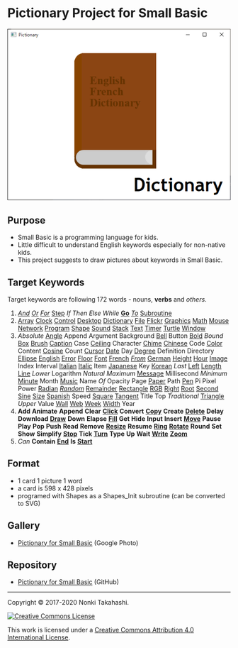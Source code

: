 # Pictionary Project for Small Basic

![Sample](../img/Dictionary.png)

## Purpose
- Small Basic is a programming language for kids.
- Little difficult to understand English keywords especially for non-native kids.
- This project suggests to draw pictures about keywords in Small Basic.

## Target Keywords

Target keywords are following 172 words - nouns, **verbs** and *others*.

1. *[And](../img/And2.png)* *[Or](../img/Or2.png)* *[For](../img/For.png)* [Step](../img/For.png) *If* *Then* *Else* *While* **[Go](../img/Go2.png)** *[To](../img/To.png)* [Subroutine](../img/Subroutine.png)
2. [Array](../img/Array.png) [Clock](../img/Clock.png) [Control](../img/Control.png) [Desktop](../img/Desktop.png) [Dictionary](../img/Dictionary.png) [File](../img/File.png) [Flickr](../img/Flickr.png) [Graphics](../img/Graphics.png) [Math](../img/Math.png) [Mouse](../img/Mouse.png) [Network](../img/Network.png) [Program](../img/PictionaryProgram.png) [Shape](../img/Shape.png) [Sound](../img/Sound.png) [Stack](../img/Stack.png) [Text](../img/Text.png) [Timer](../img/Timer.png) [Turtle](../img/Turtle2.png) [Window](../img/Window.png)
3. *Absolute* [Angle](../img/Angle.png) Append Argument Background [Bell](../img/Bell.png) Button [Bold](../img/Bold.png) *Bound* [Box](../img/Box.png) [Brush](../img/Brush.png) [Caption](../img/Caption.png) Case [Ceiling](../img/Ceiling.png) Character [Chime](../img/Chime.png) [Chinese](../img/Chinese.png) Code [Color](../img/Color.png) Content [Cosine](../img/Cosine.png) Count [Cursor](../img/Cursor.png) [Date](../img/Date.png) Day [Degree](../img/Degree.png) Definition Directory [Ellipse](../img/Ellipse.png) [English](../img/English2.png) [Error](../img/Error.png) [Floor](../img/Floor.png) [Font](../img/Font.png) [French](../img/French.png) *[From](../img/From.png)* [German](../img/German.png) [Height](../img/Height.png) [Hour](../img/Hour.png) [Image](../img/Image.png) Index Interval [Italian](../img/Italian.png) [Italic](../img/Italic.png) Item [Japanese](../img/Japanese.png) Key [Korean](../img/Korean.png) *Last* [Left](../img/Left.png) [Length](../img/Length.png) [Line](../img/Line.png) *Lower* Logarithm *Natural* *Maximum* [Message](../img/Message.png) Millisecond *Minimum* [Minute](../img/Minute.png) Month [Music](../img/Music.png) Name *Of* Opacity Page [Paper](../img/Paper.png) Path [Pen](../img/Pen.png) Pi Pixel Power [Radian](../img/Radian.png) *[Random](../img/Random.png)* [Remainder](../img/Remainder.png) [Rectangle](../img/Rectangle.png) [RGB](../img/RGB.png) [Right](../img/Right.png) [Root](../img/Root.png) [Second](../img/Second.png) [Sine](../img/Sine.png) [Size](../img/Size.png) [Spanish](../img/Spanish.png) Speed [Square](../img/Square.png) [Tangent](../img/Tangent.png) Title Top *Traditional* [Triangle](../img/Triangle.png) *Upper* Value [Wall](../img/Wall.png) [Web](../img/Web.png) [Week](../img/Week.png) [Width](../img/Width.png) Year
4. **Add** **Animate** **Append** **Clear** **[Click](../img/Click.png)** **Convert** **[Copy](../img/Copy.png)** **Create** **[Delete](../img/Delete.png)** **Delay** **Download** **[Draw](../img/Draw.png)** **Down** **Elapse** **[Fill](../img/Fill.png)** **Get** **Hide** **Input** **Insert** **[Move](../img/Move.png)** **Pause** **Play** **Pop** **Push** **Read** **Remove** **[Resize](../img/Resize.png)** **Resume** **[Ring](../img/Ring.png)** **[Rotate](../img/Rotate.png)** **Round** **Set** **Show** **Simplify** **[Stop](../img/Stop.png)** **Tick** **[Turn](../img/Turn.png)** **Type** **Up** **Wait** **[Write](../img/Write.png)** **[Zoom](../img/Zoom.png)**
5. *Can* **Contain** **[End](../img/End.png)** **Is** **[Start](../img/Start.png)**

## Format

- 1 card 1 picture 1 word
- a card is 598 x 428 pixels
- programed with Shapes as a Shapes_Init subroutine (can be converted to
SVG)

## Gallery

- [Pictionary for Small Basic](https://photos.google.com/share/AF1QipPK5jxBcHW8k3VRzNct1qr_yS258LEKRSlh-wqatw_a3qlGxImkljk896G4K_Sy0w?key=UUM5dTBGbmw2LTM2MllfWXlsUTF6ZnFvc2NlX3pB) (Google Photo)

## Repository

- [Pictionary for Small Basic](https://github.com/nonkitMac/Pictionary) (GitHub)
____
Copyright © 2017-2020 Nonki Takahashi.

[![Creative Commons License](https://i.creativecommons.org/l/by/4.0/88x31.png)](http://creativecommons.org/licenses/by/4.0/)

This work is licensed under a [Creative Commons Attribution 4.0 International License](http://creativecommons.org/licenses/by/4.0/).